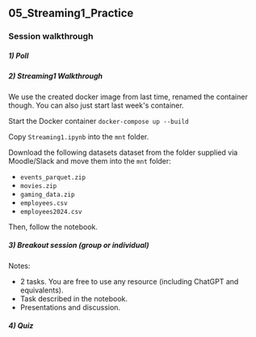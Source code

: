 ## 05_Streaming1_Practice

### Session walkthrough

##### 1) Poll

##### 2) Streaming1 Walkthrough

We use the created docker image from last time, renamed the container though. You can also just start last week's container.

Start the Docker container `docker-compose up --build`

Copy `Streaming1.ipynb` into the `mnt` folder.  

Download the following datasets dataset from the folder supplied via Moodle/Slack and move them into the `mnt` folder:
* `events_parquet.zip`
* `movies.zip`
* `gaming_data.zip`
* `employees.csv`
* `employees2024.csv`

Then, follow the notebook.

##### 3) Breakout session (group or individual)

Notes:
* 2 tasks. You are free to use any resource (including ChatGPT and equivalents).  
* Task described in the notebook. 
* Presentations and discussion.

##### 4) Quiz
